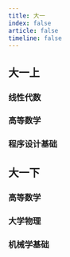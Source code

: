 ```yaml
---
title: 大一
index: false
article: false
timeline: false
---
```

## 大一上
### 线性代数


### 高等数学


### 程序设计基础


## 大一下

### 高等数学

### 大学物理

### 机械学基础